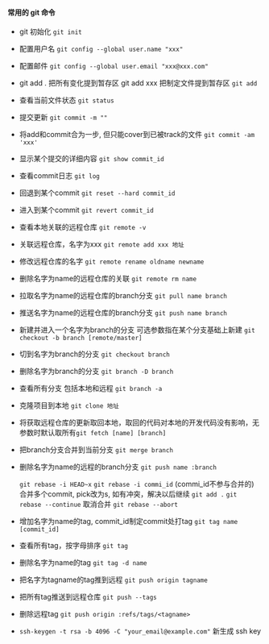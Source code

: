 #### 常用的 git 命令

- git 初始化 `git init`

- 配置用户名 `git config --global user.name "xxx"`

- 配置邮件 `git config --global user.email "xxx@xxx.com"`

- git add . 把所有变化提到暂存区 git add xxx 把制定文件提到暂存区 `git add`

- 查看当前文件状态 `git status`

- 提交更新 `git commit -m ""`

- 将add和commit合为一步, 但只能cover到已被track的文件 `git commit -am 'xxx'`

- 显示某个提交的详细内容 `git show commit_id`

- 查看commit日志 `git log`

- 回退到某个commit `git reset --hard commit_id`

- 进入到某个commit `git revert commit_id`

- 查看本地关联的远程仓库 `git remote -v`

- 关联远程仓库，名字为xxx `git remote add xxx 地址`

- 修改远程仓库的名字 `git remote rename oldname newname`

- 删除名字为name的远程仓库的关联 `git remote rm name`

- 拉取名字为name的远程仓库的branch分支 `git pull name branch`

- 推送名字为name的远程仓库的branch分支 `git push name branch`

- 新建并进入一个名字为branch的分支 可选参数指在某个分支基础上新建 `git checkout -b branch [remote/master]`

- 切到名字为branch的分支 `git checkout branch`

- 删除名字为branch的分支 `git branch -D branch`

- 查看所有分支 包括本地和远程 `git branch -a`

- 克隆项目到本地 `git clone 地址`

- 将获取远程仓库的更新取回本地，取回的代码对本地的开发代码没有影响，无参数时默认取所有`git fetch [name] [branch]`

- 把branch分支合并到当前分支 `git merge branch`

- 删除名字为name的远程的branch分支 `git push name :branch`

  `git rebase -i HEAD~x` `git rebase -i commi_id` (commi_id不参与合并的) 合并多个commit, pick改为s, 如有冲突，解决以后继续 `git add .` `git rebase --continue` 取消合并 `git rebase --abort`

- 增加名字为name的tag, commit_id制定commit处打tag `git tag name [commit_id]`

- 查看所有tag，按字母排序 `git tag`

- 删除名字为name的tag `git tag -d name`

- 把名字为tagname的tag推到远程 `git push origin tagname`

- 把所有tag推送到远程仓库 `git push --tags`

- 删除远程tag `git push origin :refs/tags/<tagname>`

- `ssh-keygen -t rsa -b 4096 -C "your_email@example.com"` 新生成 ssh key
